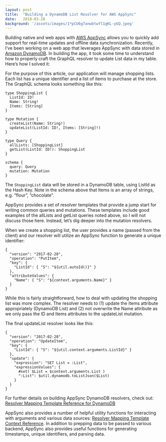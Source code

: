 ```yaml
---
layout:	post
title:	"Building a DynamoDB List Resolver for AWS AppSync"
date:	2018-03-28
background: '/assets/images/1*pCU6g7anwbtwYl1gKL-yGQ.jpeg'
---
```

  
Building native and web apps with [AWS AppSync](https://aws.amazon.com/appsync/) allows you to quickly add support for real-time updates and offline data synchronization. Recently, I’ve been working on a web app that leverages AppSync with data stored in [Amazon DynamoDB](https://aws.amazon.com/dynamodb/). In building the app, it took some time to understand how to properly craft the GraphQL resolver to update List data in my table. Here’s how I solved it:

For the purpose of this article, our application will manage shopping lists. Each list has a unique identifier and a list of items to purchase at the store. The GraphQL schema looks something like this:

```
type ShoppingList {  
  ListId: ID!  
  Name: String!  
  Items: [String]  
}

type Mutation {  
  createList(Name: String!)  
  updateList(ListId: ID!, Items: [String]!)  
}

type Query {  
  allLists: [ShoppingList]  
  getList(ListId: ID!): ShoppingList  
}

schema {  
  query: Query  
  mutation: Mutation  
}
```

The `ShoppingList` data will be stored in a DynamoDB table, using ListId as the Hash Key. Note in the schema above that Items is an array of strings, e.g. “flour”, “chocolate”.

AppSync provides a set of resolver templates that provide a jump start for writing common queries and mutations. These templates include good examples of the allLists and getList queries noted above, so I will not discuss those here. Instead, let’s dig deeper into the mutation resolvers.

When we create a shopping list, the user provides a name (passed from the client) and our resolver will utilize an AppSync function to generate a unique identifier:

```
{  
  "version": "2017-02-28",  
  "operation": "PutItem",  
  "key": {  
    "ListId": { "S": "${util.autoId()}" }  
  },  
  "attributeValues": {  
    "Name": { "S": "${context.arguments.Name}" }  
  }  
}
```

While this is fairly straightforward, how to deal with updating the shopping list was more complex. The resolver needs to (1) update the Items attribute appropriately (DynamoDB List) and (2) not overwrite the Name attribute as we only pass the ID and Items attributes to the updateList mutation.

The final updateList resolver looks like this:

```
{  
  "version": "2017-02-28",  
  "operation": "UpdateItem",  
  "key": {  
    "ListId": { "S": "${util.context.arguments.ListId}" }  
  },  
  "update": {  
    "expression": "SET List = :List",  
    "expressionValues": {  
      #set( $List = $context.arguments.List )  
      ":List": $util.dynamodb.toListJson($List)  
    }  
  }  
}
```

For further details on building AppSync DynamoDB resolvers, check out: [Resolver Mapping Template Reference for DynamoDB](https://docs.aws.amazon.com/appsync/latest/devguide/resolver-mapping-template-reference-dynamodb.html)

AppSync also provides a number of helpful utility functions for interacting with arguments and various data sources: [Resolver Mapping Template Context Reference](https://docs.aws.amazon.com/appsync/latest/devguide/resolver-context-reference.html#dynamodb-helpers-in-util-dynamodb). In addition to prepping data to be passed to various backend, AppSync also provides useful functions for generating timestamps, unique identifiers, and parsing data.

  